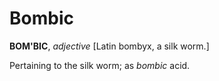 # Bombic

**BOM'BIC**, _adjective_ \[Latin bombyx, a silk worm.\]

Pertaining to the silk worm; as _bombic_ acid.